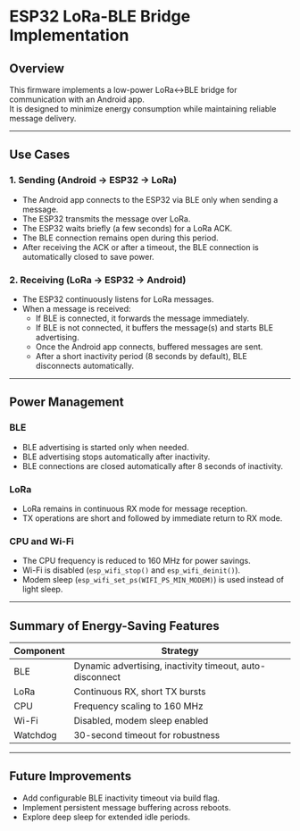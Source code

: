 # ESP32 LoRa-BLE Bridge Implementation

## Overview
This firmware implements a low-power LoRa↔BLE bridge for communication with an Android app.  
It is designed to minimize energy consumption while maintaining reliable message delivery.

---

## Use Cases

### 1. Sending (Android → ESP32 → LoRa)
- The Android app connects to the ESP32 via BLE only when sending a message.
- The ESP32 transmits the message over LoRa.
- The ESP32 waits briefly (a few seconds) for a LoRa ACK.
- The BLE connection remains open during this period.
- After receiving the ACK or after a timeout, the BLE connection is automatically closed to save power.

### 2. Receiving (LoRa → ESP32 → Android)
- The ESP32 continuously listens for LoRa messages.
- When a message is received:
  - If BLE is connected, it forwards the message immediately.
  - If BLE is not connected, it buffers the message(s) and starts BLE advertising.
  - Once the Android app connects, buffered messages are sent.
  - After a short inactivity period (8 seconds by default), BLE disconnects automatically.

---

## Power Management

### BLE
- BLE advertising is started only when needed.
- BLE advertising stops automatically after inactivity.
- BLE connections are closed automatically after 8 seconds of inactivity.

### LoRa
- LoRa remains in continuous RX mode for message reception.
- TX operations are short and followed by immediate return to RX mode.

### CPU and Wi-Fi
- The CPU frequency is reduced to 160 MHz for power savings.
- Wi-Fi is disabled (`esp_wifi_stop()` and `esp_wifi_deinit()`).
- Modem sleep (`esp_wifi_set_ps(WIFI_PS_MIN_MODEM)`) is used instead of light sleep.

---

## Summary of Energy-Saving Features
| Component | Strategy |
|------------|-----------|
| BLE | Dynamic advertising, inactivity timeout, auto-disconnect |
| LoRa | Continuous RX, short TX bursts |
| CPU | Frequency scaling to 160 MHz |
| Wi-Fi | Disabled, modem sleep enabled |
| Watchdog | 30-second timeout for robustness |

---

## Future Improvements
- Add configurable BLE inactivity timeout via build flag.
- Implement persistent message buffering across reboots.
- Explore deep sleep for extended idle periods.

